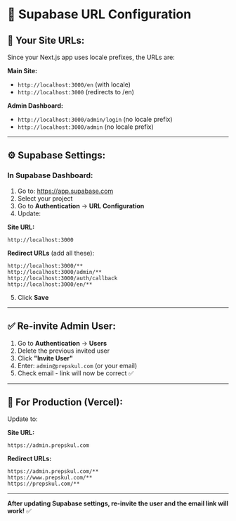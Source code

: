 # 🔧 Supabase URL Configuration

## 📍 **Your Site URLs:**

Since your Next.js app uses locale prefixes, the URLs are:

**Main Site:**
- `http://localhost:3000/en` (with locale)
- `http://localhost:3000` (redirects to /en)

**Admin Dashboard:**
- `http://localhost:3000/admin/login` (no locale prefix)
- `http://localhost:3000/admin` (no locale prefix)

---

## ⚙️ **Supabase Settings:**

### **In Supabase Dashboard:**

1. Go to: https://app.supabase.com
2. Select your project
3. Go to **Authentication** → **URL Configuration**
4. Update:

**Site URL:**
```
http://localhost:3000
```

**Redirect URLs** (add all these):
```
http://localhost:3000/**
http://localhost:3000/admin/**
http://localhost:3000/auth/callback
http://localhost:3000/en/**
```

5. Click **Save**

---

## ✅ **Re-invite Admin User:**

1. Go to **Authentication** → **Users**
2. Delete the previous invited user
3. Click **"Invite User"**
4. Enter: `admin@prepskul.com` (or your email)
5. Check email - link will now be correct ✅

---

## 🎯 **For Production (Vercel):**

Update to:

**Site URL:**
```
https://admin.prepskul.com
```

**Redirect URLs:**
```
https://admin.prepskul.com/**
https://www.prepskul.com/**
https://prepskul.com/**
```

---

**After updating Supabase settings, re-invite the user and the email link will work!** ✅

